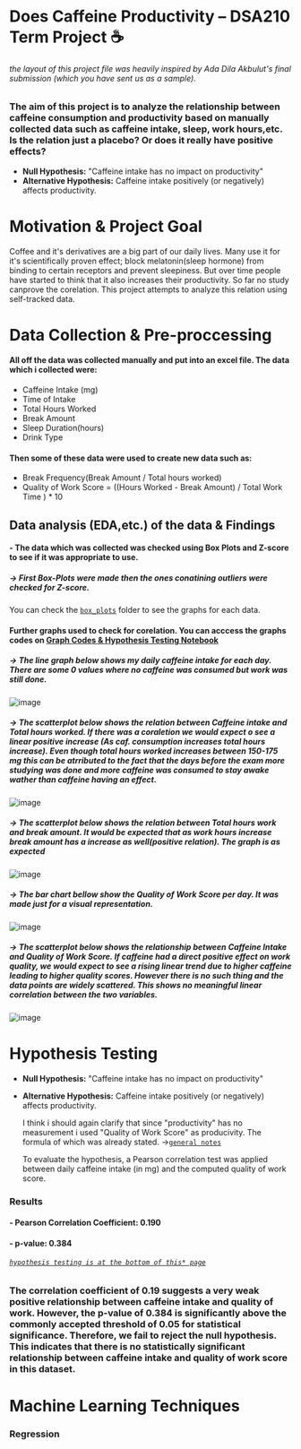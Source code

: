 # Does Caffeine Productivity – DSA210 Term Project ☕️
###### the layout of this project file was heavily inspired by Ada Dila Akbulut's final submission (which you have sent us as a sample).
### The aim of this project is to analyze the relationship between caffeine consumption and productivity based on manually collected data such as caffeine intake, sleep, work hours,etc. Is the relation just a placebo? Or does it really have positive effects? 

- **Null Hypothesis:** "Caffeine intake has no impact on productivity"
- **Alternative Hypothesis:** Caffeine intake positively (or negatively) affects productivity.

# Motivation & Project Goal
Coffee and it's derivatives are a big part of our daily lives. Many use it for it's scientifically proven effect; block melatonin(sleep hormone) from binding to certain receptors and prevent sleepiness. 
But over time people have started to think that it also increases their productivity. So far no study canprove the corelation. This project attempts to analyze this relation using self-tracked data.

# Data Collection & Pre-proccessing
#### All off the data was collected manually and put into an excel file. The data which i collected were:
- Caffeine Intake (mg)
- Time of Intake
- Total Hours Worked
- Break Amount
- Sleep Duration(hours)
- Drink Type

#### Then some of these data were used to create new data such as:
- Break Frequency(Break Amount / Total hours worked)
- Quality of Work Score = ((Hours Worked - Break Amount) / Total Work Time ) * 10


## Data analysis (EDA,etc.) of the data  & Findings

#### - The data which was collected was checked using Box Plots and Z-score to see if it was appropriate to use.
##### -> First Box-Plots were made then the ones conatining outliers were checked for Z-score.
You can check the  [`box_plots`](box_plots) folder to see the graphs for each data.

#### Further graphs used to check for corelation. You can acccess the graphs codes on  [Graph Codes & Hypothesis Testing Notebook](Graph_codes&Hypothesis_testing.ipynb)
##### -> The line graph below shows my daily caffeine intake for each day. There are some 0 values where no caffeine was consumed but work was still done.
![image](https://github.com/yaseminozkan/DSA_repository/blob/e60b102af573bf6ea0f3cd9d49323e61b619643b/GRAPHS/Daily%20Caffeine%20Intake.png)

##### -> The scatterplot below shows the relation between Caffeine intake and Total hours worked. If there was a coraletion we would expect o see a linear positive increase (As caf. consumption increases total hours increase). Even though total hours worked increases between 150-175 mg this can be atrributed to the fact that the days before the exam more studying was done and more caffeine was consumed to stay awake wather than caffeine having an effect.
![image](https://github.com/yaseminozkan/DSA_repository/blob/e60b102af573bf6ea0f3cd9d49323e61b619643b/GRAPHS/%20Caffeine%20Intake%20vs%20Total%20Hours%20Worked.png)

##### -> The scatterplot below shows the relation between Total hours work and break amount. It would be expected that as work hours increase break amount has a increase as well(positive relation). The graph is as expected
![image]( https://github.com/yaseminozkan/DSA_repository/blob/e60b102af573bf6ea0f3cd9d49323e61b619643b/GRAPHS/Break%20Amount%20vs%20Total%20Hours%20Worked.png)

##### -> The bar chart bellow show the Quality of Work Score per day. It was made just for a visual representation.
![image](https://github.com/yaseminozkan/DSA_repository/blob/eaa2bf635c7057c7d6e6851ea108f8c51c6c0fdd/GRAPHS/Quality%20of%20Work%20Score.png)

##### -> The scatterplot below shows the relationship between Caffeine Intake and Quality of Work Score. If caffeine had a direct positive effect on work quality, we would expect to see a rising linear trend due to higher caffeine leading to higher quality scores. However there is no such thing and the data points are widely scattered. This shows no meaningful linear correlation between the two variables. 
![image](https://github.com/yaseminozkan/DSA_repository/blob/899b0c78f4fce8ed4df26b51cf30df1846f8894f/GRAPHS/quality_vs_caffeine_trendline.png)

# Hypothesis Testing

- **Null Hypothesis:** "Caffeine intake has no impact on productivity"
- **Alternative Hypothesis:** Caffeine intake positively (or negatively) affects productivity.

  I think i should again clarify that since "productivity" has no measurement i used "Quality of Work Score" as producivity. The formula of which was already stated. ->[`general notes`](general_notes.md)

  To evaluate the hypothesis, a Pearson correlation test was applied between daily caffeine intake (in mg) and the computed quality of work score.
### Results

#### -	Pearson Correlation Coefficient: 0.190
#### - p-value: 0.384
###### [`hypothesis testing is at the bottom of this* page`](Graph_codes&Hypothesis_testing.ipynb)

### The correlation coefficient of 0.19 suggests a very weak positive relationship between caffeine intake and quality of work. However, the p-value of 0.384 is significantly above the commonly accepted threshold of 0.05 for statistical significance. Therefore, we fail to reject the null hypothesis. This indicates that there is no statistically significant relationship between caffeine intake and quality of work score in this dataset.

# Machine Learning Techniques

###   Regression


  
